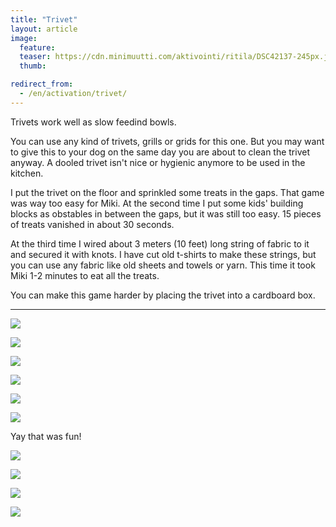 ```yaml
---
title: "Trivet"
layout: article
image:
  feature:
  teaser: https://cdn.minimuutti.com/aktivointi/ritila/DSC42137-245px.jpg
  thumb:

redirect_from:
  - /en/activation/trivet/
---
```


Trivets work well as slow feedind bowls.

You can use any kind of trivets, grills or grids for this one. But you may want to give this to your dog on the same day you are about to clean the trivet anyway. A dooled trivet isn't nice or hygienic anymore to be used in the kitchen.

I put the trivet on the floor and sprinkled some treats in the gaps. That game was way too easy for Miki. At the second time I put some kids' building blocks as obstables in between the gaps, but it was still too easy. 15 pieces of treats vanished in about 30 seconds.

At the third time I wired about 3 meters (10 feet) long string of fabric to it and secured it with knots. I have cut old t-shirts to make these strings, but you can use any fabric like old sheets and towels or yarn. This time it took Miki 1-2 minutes to eat all the treats.

You can make this game harder by placing the trivet into a cardboard box.

---

![](https://cdn.minimuutti.com/aktivointi/ritila/DSC42137-800px.jpg)

![](https://cdn.minimuutti.com/aktivointi/ritila/DSC42147-800px.jpg)

![](https://cdn.minimuutti.com/aktivointi/ritila/DSC42191-800px.jpg)

![](https://cdn.minimuutti.com/aktivointi/ritila/DSC42664-800px.jpg)

![](https://cdn.minimuutti.com/aktivointi/ritila/DSC42724-800px.jpg)

![](https://cdn.minimuutti.com/aktivointi/ritila/DSC42760-800px.jpg)

Yay that was fun!

![](https://cdn.minimuutti.com/mikin-kuvat/1/DSC42767-800px.jpg)

![](https://cdn.minimuutti.com/aktivointi/ritila/DSC44553-800px.jpg)

![](https://cdn.minimuutti.com/aktivointi/ritila/DSC44557-800px.jpg)

![](https://cdn.minimuutti.com/aktivointi/ritila/DSC44604-800px.jpg)
